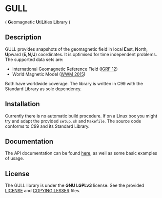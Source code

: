 # GULL
( **G**eomagnetic **U**ti**L**ities **L**ibrary )

## Description

GULL provides snapshots of the geomagnetic field in local **E**ast,
**N**orth, **U**pward (**E,N,U**) coordinates. It is optimised for time
independent problems. The supported data sets are:

* International Geomagnetic Reference Field ([IGRF 12](http://www.ngdc.noaa.gov/IAGA/vmod/igrf.html))
* World Magnetic Model ([WWM 2015](https://www.ngdc.noaa.gov/geomag/WMM/DoDWMM.shtml))

Both have worldwide coverage. The library is written in C99 with the Standard
Library as sole dependency.

## Installation

Currently there is no automatic build procedure. If on a Linux box you might
try and adapt the provided `setup.sh` and `Makefile`. The source code conforms
to C99 and its Standard Library.

## Documentation

The API documentation can be found [here](https://niess.github.io/gull/docs/index.html#HEAD),
as well as some basic examples of usage.

## License
The GULL library is under the **GNU LGPLv3** license. See the provided
[LICENSE](LICENSE) and [COPYING.LESSER](COPYING.LESSER) files.
